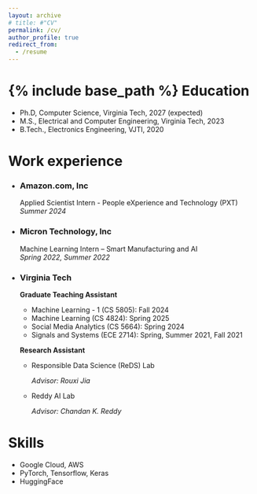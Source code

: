 ```yaml
---
layout: archive
# title: #"CV"
permalink: /cv/
author_profile: true
redirect_from:
  - /resume
---
```

{% include base_path %}
Education
======
* Ph.D, Computer Science, Virginia Tech, 2027 (expected)
* M.S., Electrical and Computer Engineering, Virginia Tech, 2023
* B.Tech., Electronics Engineering, VJTI, 2020

Work experience
======
* ### **Amazon.com, Inc** 
  Applied Scientist Intern - People eXperience and Technology (PXT) \
  *Summer 2024*

* ### **Micron Technology, Inc** 
  Machine Learning Intern – Smart Manufacturing and AI \
  *Spring 2022, Summer 2022*

* ### **Virginia Tech**
  **Graduate Teaching Assistant**
  * Machine Learning - 1 (CS 5805): Fall 2024
  * Machine Learning (CS 4824): Spring 2025
  * Social Media Analytics (CS 5664): Spring 2024
  * Signals and Systems (ECE 2714): Spring, Summer 2021, Fall 2021 

  **Research Assistant**
  * Responsible Data Science (ReDS) Lab

    *Advisor: Rouxi Jia*
  * Reddy AI Lab 

    *Advisor: Chandan K. Reddy*
  
Skills
======
* Google Cloud, AWS
* PyTorch, Tensorflow, Keras
* HuggingFace